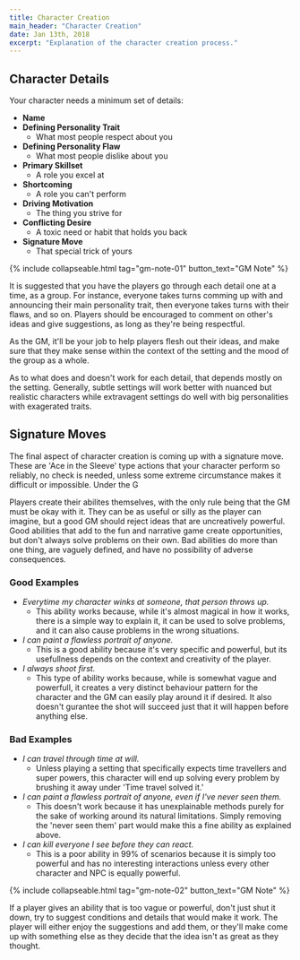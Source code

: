 ```yaml
---
title: Character Creation
main_header: "Character Creation"
date: Jan 13th, 2018
excerpt: "Explanation of the character creation process."
---
```


## Character Details
Your character needs a minimum set of details:
* **Name**
* **Defining Personality Trait**
  * What most people respect about you
* **Defining Personality Flaw**
  * What most people dislike about you
* **Primary Skillset**
  * A role you excel at
* **Shortcoming**
  * A role you can't perform
* **Driving Motivation**
  * The thing you strive for
* **Conflicting Desire**
  * A toxic need or habit that holds you back
* **Signature Move**
  * That special trick of yours

{% include collapseable.html tag="gm-note-01" button_text="GM Note" %}

<div markdown="1" class="collapseable-section gm-note-01" >
It is suggested that you have the players go through each detail one at a time, as a group. For instance, everyone takes turns comming up with and announcing their main personality trait, then everyone takes turns with their flaws, and so on. Players should be encouraged to comment on other's ideas and give suggestions, as long as they're being respectful.

As the GM, it'll be your job to help players flesh out their ideas, and make sure that they make sense within the context of the setting and the mood of the group as a whole.

As to what does and doesn't work for each detail, that depends mostly on the setting. Generally, subtle settings will work better with nuanced but realistic characters while extravagent settings do well with big personalities with exagerated traits.
</div>

## Signature Moves
The final aspect of character creation is coming up with a signature move. These are 'Ace in the Sleeve' type actions that your character perform so reliably, no check is needed, unless some extreme circumstance makes it difficult or impossible. Under the G

Players create their abilites themselves, with the only rule being that the GM must be okay with it. They can be as useful or silly as the player can imagine, but a good GM should reject ideas that are uncreatively powerful. Good abilities that add to the fun and narrative game create opportunities, but don't always solve problems on their own. Bad abilities do more than one thing, are vaguely defined, and have no possibility of adverse consequences.

### Good Examples
* *Everytime my character winks at someone, that person throws up.*
  * This ability works because, while it's almost magical in how it works, there is a simple way to explain it, it can be used to solve problems, and it can also cause problems in the wrong situations.
* *I can paint a flawless portrait of anyone.*
  * This is a good ability because it's very specific and powerful, but its usefullness depends on the context and creativity of the player.
* *I always shoot first.*
  * This type of ability works because, while is somewhat vague and powerfull, it creates a very distinct behaviour pattern for the character and the GM can easily play around it if desired. It also doesn't gurantee the shot will succeed just that it will happen before anything else.

### Bad Examples
* *I can travel through time at will.*
  * Unless playing a setting that specifically expects time travellers and super powers, this character will end up solving every problem by brushing it away under 'Time travel solved it.'
* *I can paint a flawless portrait of anyone, even if I've never seen them.*
  * This doesn't work because it has unexplainable methods purely for the sake of working around its natural limitations. Simply removing the 'never seen them' part would make this a fine ability as explained above.
* *I can kill everyone I see before they can react.*
  * This is a poor ability in 99% of scenarios because it is simply too powerful and has no interesting interactions unless every other character and NPC is equally powerful.

{% include collapseable.html tag="gm-note-02" button_text="GM Note" %}

<div markdown="1" class="collapseable-section gm-note-02" >
If a player gives an ability that is too vague or powerful, don't just shut it down, try to suggest conditions and details that would make it work. The player will either enjoy the suggestions and add them, or they'll make come up with something else as they decide that the idea isn't as great as they thought.
</div>